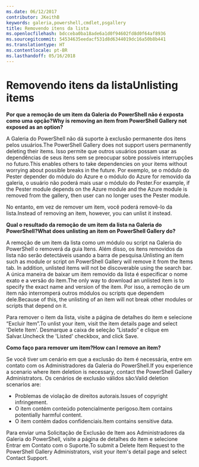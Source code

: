 ```yaml
---
ms.date: 06/12/2017
contributor: JKeithB
keywords: galeria,powershell,cmdlet,psgallery
title: Removendo itens da lista
ms.openlocfilehash: bdcceba0ba18ade6a1d0f94602fd8d0f64af8936
ms.sourcegitcommit: 54534635eedacf531d8d6344019dc16a50b8b441
ms.translationtype: HT
ms.contentlocale: pt-BR
ms.lasthandoff: 05/16/2018
---
```

# <a name="unlisting-items"></a><span data-ttu-id="d0cfd-103">Removendo itens da lista</span><span class="sxs-lookup"><span data-stu-id="d0cfd-103">Unlisting items</span></span>

<span data-ttu-id="d0cfd-104">**Por que a remoção de um item da Galeria do PowerShell não é exposta como uma opção?**</span><span class="sxs-lookup"><span data-stu-id="d0cfd-104">**Why is removing an item from PowerShell Gallery not exposed as an option?**</span></span>

<span data-ttu-id="d0cfd-105">A Galeria do PowerShell não dá suporte à exclusão permanente dos itens pelos usuários.</span><span class="sxs-lookup"><span data-stu-id="d0cfd-105">The PowerShell Gallery does not support users permanently deleting their items.</span></span>
<span data-ttu-id="d0cfd-106">Isso permite que outros usuários possam usar as dependências de seus itens sem se preocupar sobre possíveis interrupções no futuro.</span><span class="sxs-lookup"><span data-stu-id="d0cfd-106">This enables others to take dependencies on your items without worrying about possible breaks in the future.</span></span>
<span data-ttu-id="d0cfd-107">Por exemplo, se o módulo do Pester depender do módulo do Azure e o módulo do Azure for removido da galeria, o usuário não poderá mais usar o módulo do Pester.</span><span class="sxs-lookup"><span data-stu-id="d0cfd-107">For example, if the Pester module depends on the Azure module and the Azure module is removed from the gallery, then user can no longer uses the Pester module.</span></span>

<span data-ttu-id="d0cfd-108">No entanto, em vez de remover um item, você poderá removê-lo da lista.</span><span class="sxs-lookup"><span data-stu-id="d0cfd-108">Instead of removing an item, however, you can unlist it instead.</span></span>

<span data-ttu-id="d0cfd-109">**Qual o resultado da remoção de um item da lista na Galeria do PowerShell?**</span><span class="sxs-lookup"><span data-stu-id="d0cfd-109">**What does unlisting an item on PowerShell Gallery do?**</span></span>

<span data-ttu-id="d0cfd-110">A remoção de um item da lista como um módulo ou script na Galeria do PowerShell o removerá da guia Itens. Além disso, os itens removidos da lista não serão detectáveis usando a barra de pesquisa.</span><span class="sxs-lookup"><span data-stu-id="d0cfd-110">Unlisting an item such as module or script on PowerShell Gallery will remove it from the Items tab. In addition, unlisted items will not be discoverable using the search bar.</span></span>
<span data-ttu-id="d0cfd-111">A única maneira de baixar um item removido da lista é especificar o nome exato e a versão do item.</span><span class="sxs-lookup"><span data-stu-id="d0cfd-111">The only way to download an unlisted item is to specify the exact name and version of the item.</span></span>
<span data-ttu-id="d0cfd-112">Por isso, a remoção de um item não interromperá outros módulos ou scripts que dependem dele.</span><span class="sxs-lookup"><span data-stu-id="d0cfd-112">Because of this, the unlisting of an item will not break other modules or scripts that depend on it.</span></span>

<span data-ttu-id="d0cfd-113">Para remover o item da lista, visite a página de detalhes do item e selecione “Excluir Item”.</span><span class="sxs-lookup"><span data-stu-id="d0cfd-113">To unlist your item, visit the item details page and select 'Delete Item'.</span></span> <span data-ttu-id="d0cfd-114">Desmarque a caixa de seleção “Listado” e clique em Salvar.</span><span class="sxs-lookup"><span data-stu-id="d0cfd-114">Uncheck the 'Listed' checkbox, and click Save.</span></span>

<span data-ttu-id="d0cfd-115">**Como faço para remover um item?**</span><span class="sxs-lookup"><span data-stu-id="d0cfd-115">**How can I remove an item?**</span></span>

<span data-ttu-id="d0cfd-116">Se você tiver um cenário em que a exclusão do item é necessária, entre em contato com os Administradores da Galeria do PowerShell.</span><span class="sxs-lookup"><span data-stu-id="d0cfd-116">If you experience a scenario where item deletion is necessary, contact the PowerShell Gallery Administrators.</span></span>
<span data-ttu-id="d0cfd-117">Os cenários de exclusão válidos são:</span><span class="sxs-lookup"><span data-stu-id="d0cfd-117">Valid deletion scenarios are:</span></span>
- <span data-ttu-id="d0cfd-118">Problemas de violação de direitos autorais.</span><span class="sxs-lookup"><span data-stu-id="d0cfd-118">Issues of copyright infringement.</span></span>
- <span data-ttu-id="d0cfd-119">O item contém conteúdo potencialmente perigoso.</span><span class="sxs-lookup"><span data-stu-id="d0cfd-119">Item contains potentially harmful content.</span></span>
- <span data-ttu-id="d0cfd-120">O item contém dados confidenciais.</span><span class="sxs-lookup"><span data-stu-id="d0cfd-120">Item contains sensitive data.</span></span>

<span data-ttu-id="d0cfd-121">Para enviar uma Solicitação de Exclusão de Item aos Administradores da Galeria do PowerShell, visite a página de detalhes do item e selecione Entrar em Contato com o Suporte.</span><span class="sxs-lookup"><span data-stu-id="d0cfd-121">To submit a Delete Item Request to the PowerShell Gallery Administrators, visit your item's detail page and select Contact Support.</span></span>